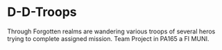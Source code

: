# D-D-Troops
Through Forgotten realms are wandering various troops of several heros trying to complete assigned mission. Team Project in PA165 a FI MUNI.
